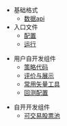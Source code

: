 <!-- docs/_sidebar.md --> 
* 基础格式
  * [数据api](README.md)
* 入口文件
  * [配置](ipython.md)
  * [运行](run.md)
- 用户自开发组件
  * [策略代码](Strategy.md)
  * [评价与展示](Evaluator.md)
  * [常用矢量工具](Signal2weights.md)
  * [回测配置](config.yaml)
* 自开开发组件
  * [可交易股票池](custom_universe.pkl)

